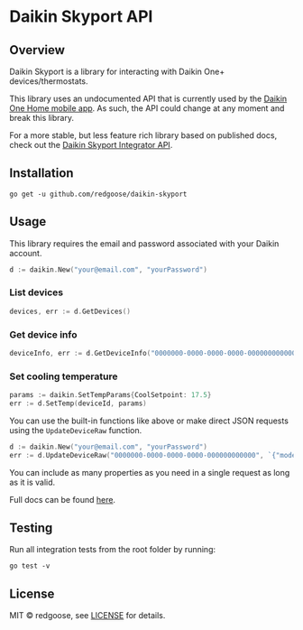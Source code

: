 # Daikin Skyport API

## Overview

Daikin Skyport is a library for interacting with Daikin One+ devices/thermostats.

This library uses an undocumented API that is currently used by the [Daikin One Home mobile app](https://www.daikinone.com/product/one-home-mobile-app). As such, the API could change at any moment and break this library.

For a more stable, but less feature rich library based on published docs, check out the [Daikin Skyport Integrator API](https://github.com/redgoose/daikin-skyport-integrator).

## Installation

```
go get -u github.com/redgoose/daikin-skyport
```

## Usage

This library requires the email and password associated with your Daikin account.

```go
d := daikin.New("your@email.com", "yourPassword")
```

### List devices

```go
devices, err := d.GetDevices()
```

### Get device info

```go
deviceInfo, err := d.GetDeviceInfo("0000000-0000-0000-0000-000000000000")
```

### Set cooling temperature

```go
params := daikin.SetTempParams{CoolSetpoint: 17.5}
err := d.SetTemp(deviceId, params)
```

You can use the built-in functions like above or make direct JSON requests using the `UpdateDeviceRaw` function.

```go
d := daikin.New("your@email.com", "yourPassword")
err := d.UpdateDeviceRaw("0000000-0000-0000-0000-000000000000", `{"mode": 2, "lightBarBrightness" : 2}`)
```

You can include as many properties as you need in a single request as long as it is valid.

Full docs can be found [here](https://pkg.go.dev/github.com/redgoose/daikin-skyport).

## Testing

Run all integration tests from the root folder by running:

```
go test -v
```

## License

MIT © redgoose, see [LICENSE](https://github.com/redgoose/daikin-skyport/blob/master/LICENSE) for details.
